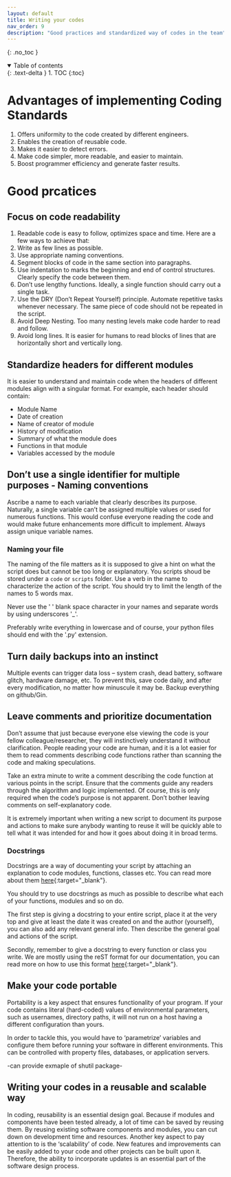 ```yaml
---
layout: default
title: Writing your codes
nav_order: 9
description: "Good practices and standardized way of codes in the team"
---
```

{: .no_toc }

<details open markdown="block">
  <summary>
    Table of contents
  </summary>
  {: .text-delta }
1. TOC
{:toc}
</details>

# Advantages of implementing Coding Standards

1. Offers uniformity to the code created by different engineers.
2. Enables the creation of reusable code.
3. Makes it easier to detect errors.
4. Make code simpler, more readable, and easier to maintain.
5. Boost programmer efficiency and generate faster results.

# Good prcatices

## Focus on code readability
1. Readable code is easy to follow, optimizes space and time. Here are a few ways to achieve that:
2. Write as few lines as possible.
3. Use appropriate naming conventions.
4. Segment blocks of code in the same section into paragraphs.
5. Use indentation to marks the beginning and end of control structures. Clearly specify the code between them.
6. Don’t use lengthy functions. Ideally, a single function should carry out a single task.
7. Use the DRY (Don’t Repeat Yourself) principle. Automate repetitive tasks whenever necessary. The same piece of code should not be repeated in the script.
8. Avoid Deep Nesting. Too many nesting levels make code harder to read and follow.
9. Avoid long lines. It is easier for humans to read blocks of lines that are horizontally short and vertically long.

## Standardize headers for different modules

It is easier to understand and maintain code when the headers of different modules align with a singular format. For example, each header should contain:

- Module Name
- Date of creation
- Name of creator of module
- History of modification
- Summary of what the module does
- Functions in that module
- Variables accessed by the module

## Don’t use a single identifier for multiple purposes - Naming conventions

Ascribe a name to each variable that clearly describes its purpose. Naturally, a single variable can’t be assigned multiple values or used for numerous functions. This would confuse everyone reading the code and would make future enhancements more difficult to implement. Always assign unique variable names.

### Naming your file

The naming of the file matters as it is supposed to give a hint on what the script does but cannot be too long or explanatory. You scripts shoud be stored under a `code` or `scripts` folder. 
Use a verb in the name to characterize the action of the script. You should try to limit the length 
of the names to 5 words max.

Never use the ' ' blank space character in your names and separate words by using underscores '_'. 

Preferably write everything in lowercase and of course, your python files should end with the '.py' 
extension.

## Turn daily backups into an instinct

Multiple events can trigger data loss – system crash, dead battery, software glitch, hardware damage, etc. To prevent this, save code daily, and after every modification, no matter how minuscule it may be. Backup everything on github/Gin.

## Leave comments and prioritize documentation

Don’t assume that just because everyone else viewing the code is your fellow colleague/researcher, they will instinctively understand it without clarification. People reading your code are human, and it is a lot easier for them to read comments describing code functions rather than scanning the code and making speculations.

Take an extra minute to write a comment describing the code function at various points in the script. Ensure that the comments guide any readers through the algorithm and logic implemented. Of course, this is only required when the code’s purpose is not apparent. Don’t bother leaving comments on self-explanatory code.

It is extremely important when writing a new script to document its purpose and actions to make sure anybody wanting to reuse it will be quickly able to tell what it was intended for and how it goes about doing it in broad terms.

### Docstrings

Docstrings are a way of documenting your script by attaching an explanation to code modules, 
functions, classes etc. You can read more about them [here](https://peps.python.org/pep-0257/){:target="_blank"}.

You should try to use docstrings as much as possible to describe what each of your functions, 
modules and so on do.

The first step is giving a docstring to your entire script, place it at the very top and give
at least the date it was created on and the author (yourself), you can also add any relevant 
general info. Then describe the general goal and actions of the script.

Secondly, remember to give a docstring to every function or class you write. We are mostly using
the reST format for our documentation, you can read more on how to use this format [here](https://sphinx-rtd-tutorial.readthedocs.io/en/latest/docstrings.html){:target="_blank"}.

## Make your code portable
Portability is a key aspect that ensures functionality of your program. If your code contains literal (hard-coded) values of environmental parameters, such as usernames, directory paths, it will not run on a host having a different configuration than yours.


In order to tackle this, you would have to ‘parametrize’ variables and configure them before running your software in different environments. This can be controlled with property files, databases, or application servers.

-can provide exmaple of shutil package-
 
## Writing your codes in a reusable and scalable way

In coding, reusability is an essential design goal.
Because if modules and components have been tested already, a lot of time can be saved by reusing them. By reusing existing software components and modules, you can cut down on development time and resources.
Another key aspect to pay attention to is the ‘scalability’ of code. New features and improvements can be easily added to your code and other projects can be built upon it. Therefore, the ability to incorporate updates is an essential part of the software design process.

